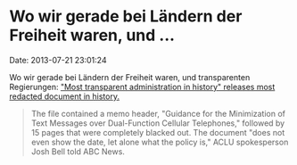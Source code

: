 Wo wir gerade bei Ländern der Freiheit waren, und \...
======================================================

Date: 2013-07-21 23:01:24

Wo wir gerade bei Ländern der Freiheit waren, und transparenten
Regierungen: [\"Most transparent administration in history\" releases
most redacted document in
history.](http://reason.com/archives/2013/07/19/transparency-fail)

> The file contained a memo header, "Guidance for the Minimization of
> Text Messages over Dual-Function Cellular Telephones," followed by 15
> pages that were completely blacked out. The document "does not even
> show the date, let alone what the policy is," ACLU spokesperson Josh
> Bell told ABC News.
